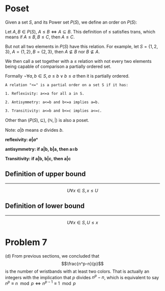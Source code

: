 # Poset

Given a set $S$, and its Power set $P(S)$, we define an order on $P(S)$:

Let $A, B\in P(S)$, $A\le B\iff A\subseteq B$.
This definition of $\le$ satisfies trans, which means if $A\le B, B\le C$, then $A\le C$.

But not all two elements in $P(S)$ have this relation. For example, let $S=\{1,2,3\}$,
$A=\{1,2\}, B=\{2,3\}$, then $A\not\subseteq B$ nor $B\not\subseteq A$.

We then call a set together with a $\le$ relation with not every two elements being capable of comparison a partially ordered set.

Formally $\lnot\forall a, b\in S, a\le b \lor b\le a$ then it is partially ordered.

```
A relation "<=" is a partial order on a set S if it has:

1. Reflexivity: a<=a for all a in S.

2. Antisymmetry: a<=b and b<=a implies a=b.

3. Transitivity: a<=b and b<=c implies a<=c.
```

Other than $(P(S), \subseteq)$, $(\mathbb{N}, |)$ is also a poset.

Note: $a | b$ means $a$ divides $b$.

**reflexivity: $a|a$***

**antisymmetry: if a|b, b|a, then a=b**

**Transitivity: if a|b, b|c, then a|c**

## Definition of upper bound
****
$$U\forall x\in S, x\le U$$

## Definition of lower bound
****
$$U\forall x\in S, U\le x$$

# Problem 7

(d)
From previous sections, we concluded that 
$$\frac{n^p-n}{p}$$
is the number of wristbands with at least two colors. That is actually an integers with the implication that $p$ divides $n^p-n$, which is equivalent to say $n^p\equiv n\mod p\iff n^{p-1}\equiv 1 \mod p$